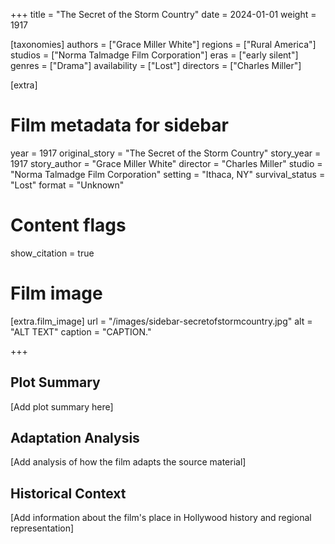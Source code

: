 +++
title = "The Secret of the Storm Country"
date = 2024-01-01
weight = 1917

[taxonomies]
authors = ["Grace Miller White"]
regions = ["Rural America"]
studios = ["Norma Talmadge Film Corporation"]
eras = ["early silent"]
genres = ["Drama"]
availability = ["Lost"]
directors = ["Charles Miller"]

[extra]
# Film metadata for sidebar
year = 1917
original_story = "The Secret of the Storm Country"
story_year = 1917
story_author = "Grace Miller White"
director = "Charles Miller"
studio = "Norma Talmadge Film Corporation"
setting = "Ithaca, NY"
survival_status = "Lost"
format = "Unknown"

# Content flags
show_citation = true

# Film image
[extra.film_image]
url = "/images/sidebar-secretofstormcountry.jpg"
alt = "ALT TEXT"
caption = "CAPTION."

+++

## Plot Summary

[Add plot summary here]

## Adaptation Analysis

[Add analysis of how the film adapts the source material]

## Historical Context

[Add information about the film's place in Hollywood history and regional representation]
